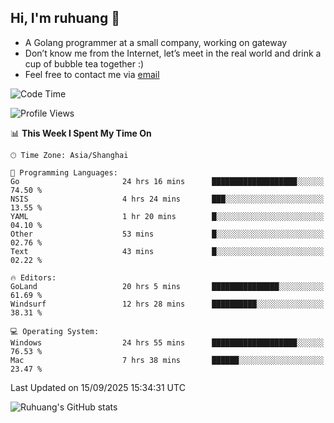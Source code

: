 ## Hi, I'm ruhuang 👋

- A Golang programmer at a small company, working on gateway
- Don’t know me from the Internet, let’s meet in the real world and drink a cup of bubble tea together :)
- Feel free to contact me via [email](mailto:ruhuang2001@gmail.com)
<!--START_SECTION:waka-->
![Code Time](http://img.shields.io/badge/Code%20Time-934%20hrs%2020%20mins-blue)

![Profile Views](http://img.shields.io/badge/Profile%20Views-0-blue)

📊 **This Week I Spent My Time On** 

```text
🕑︎ Time Zone: Asia/Shanghai

💬 Programming Languages: 
Go                       24 hrs 16 mins      ███████████████████░░░░░░   74.50 % 
NSIS                     4 hrs 24 mins       ███░░░░░░░░░░░░░░░░░░░░░░   13.55 % 
YAML                     1 hr 20 mins        █░░░░░░░░░░░░░░░░░░░░░░░░   04.10 % 
Other                    53 mins             █░░░░░░░░░░░░░░░░░░░░░░░░   02.76 % 
Text                     43 mins             █░░░░░░░░░░░░░░░░░░░░░░░░   02.22 % 

🔥 Editors: 
GoLand                   20 hrs 5 mins       ███████████████░░░░░░░░░░   61.69 % 
Windsurf                 12 hrs 28 mins      ██████████░░░░░░░░░░░░░░░   38.31 % 

💻 Operating System: 
Windows                  24 hrs 55 mins      ███████████████████░░░░░░   76.53 % 
Mac                      7 hrs 38 mins       ██████░░░░░░░░░░░░░░░░░░░   23.47 % 
```


 Last Updated on 15/09/2025 15:34:31 UTC
<!--END_SECTION:waka-->

![Ruhuang's GitHub stats](https://github-readme-stats.vercel.app/api?username=ruhuang2001&count_private=true&hide_title=true&show_icons=true&theme=vue)

